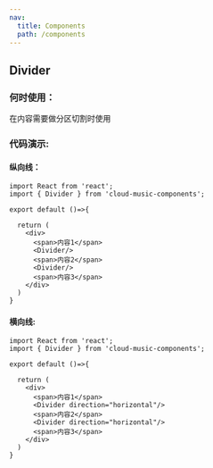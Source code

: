 ```yaml
---
nav:
  title: Components
  path: /components
---
```


## Divider
### 何时使用：
在内容需要做分区切割时使用
### 代码演示:
#### 纵向线：
```tsx
import React from 'react';
import { Divider } from 'cloud-music-components';

export default ()=>{

  return (
    <div>
      <span>内容1</span>
      <Divider/>
      <span>内容2</span>
      <Divider/>
      <span>内容3</span>
    </div>
  )
}

```

#### 横向线:
```tsx
import React from 'react';
import { Divider } from 'cloud-music-components';

export default ()=>{

  return (
    <div>
      <span>内容1</span>
      <Divider direction="horizontal"/>
      <span>内容2</span>
      <Divider direction="horizontal"/>
      <span>内容3</span>
    </div>
  )
}

```

<API></API>

